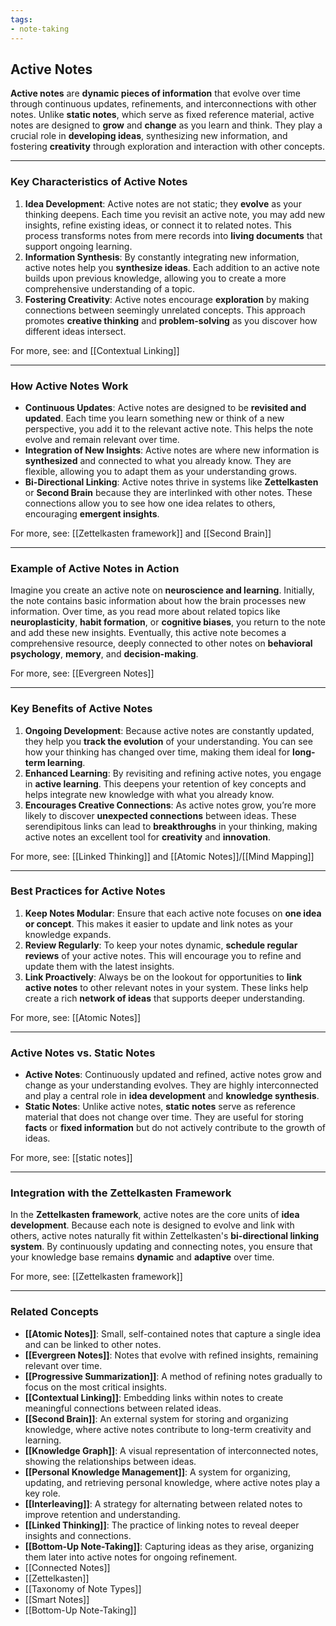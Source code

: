 ```yaml
---
tags:
- note-taking
---
```


## Active Notes

**Active notes** are **dynamic pieces of information** that evolve over time through continuous updates, refinements, and interconnections with other notes. Unlike **static notes**, which serve as fixed reference material, active notes are designed to **grow** and **change** as you learn and think. They play a crucial role in **developing ideas**, synthesizing new information, and fostering **creativity** through exploration and interaction with other concepts.

---

### Key Characteristics of Active Notes

1. **Idea Development**: Active notes are not static; they **evolve** as your thinking deepens. Each time you revisit an active note, you may add new insights, refine existing ideas, or connect it to related notes. This process transforms notes from mere records into **living documents** that support ongoing learning.
2. **Information Synthesis**: By constantly integrating new information, active notes help you **synthesize ideas**. Each addition to an active note builds upon previous knowledge, allowing you to create a more comprehensive understanding of a topic.
3. **Fostering Creativity**: Active notes encourage **exploration** by making connections between seemingly unrelated concepts. This approach promotes **creative thinking** and **problem-solving** as you discover how different ideas intersect.

For more, see:  and [[Contextual Linking]]

---

### How Active Notes Work

- **Continuous Updates**: Active notes are designed to be **revisited and updated**. Each time you learn something new or think of a new perspective, you add it to the relevant active note. This helps the note evolve and remain relevant over time.
- **Integration of New Insights**: Active notes are where new information is **synthesized** and connected to what you already know. They are flexible, allowing you to adapt them as your understanding grows.
- **Bi-Directional Linking**: Active notes thrive in systems like **Zettelkasten** or **Second Brain** because they are interlinked with other notes. These connections allow you to see how one idea relates to others, encouraging **emergent insights**.

For more, see: [[Zettelkasten framework]] and [[Second Brain]]

---

### Example of Active Notes in Action

Imagine you create an active note on **neuroscience and learning**. Initially, the note contains basic information about how the brain processes new information. Over time, as you read more about related topics like **neuroplasticity**, **habit formation**, or **cognitive biases**, you return to the note and add these new insights. Eventually, this active note becomes a comprehensive resource, deeply connected to other notes on **behavioral psychology**, **memory**, and **decision-making**.

For more, see: [[Evergreen Notes]]

---

### Key Benefits of Active Notes

1. **Ongoing Development**: Because active notes are constantly updated, they help you **track the evolution** of your understanding. You can see how your thinking has changed over time, making them ideal for **long-term learning**.
2. **Enhanced Learning**: By revisiting and refining active notes, you engage in **active learning**. This deepens your retention of key concepts and helps integrate new knowledge with what you already know.
3. **Encourages Creative Connections**: As active notes grow, you’re more likely to discover **unexpected connections** between ideas. These serendipitous links can lead to **breakthroughs** in your thinking, making active notes an excellent tool for **creativity** and **innovation**.

For more, see: [[Linked Thinking]] and [[Atomic Notes]]/[[Mind Mapping]]

---

### Best Practices for Active Notes

1. **Keep Notes Modular**: Ensure that each active note focuses on **one idea or concept**. This makes it easier to update and link notes as your knowledge expands.
2. **Review Regularly**: To keep your notes dynamic, **schedule regular reviews** of your active notes. This will encourage you to refine and update them with the latest insights.
3. **Link Proactively**: Always be on the lookout for opportunities to **link active notes** to other relevant notes in your system. These links help create a rich **network of ideas** that supports deeper understanding.

For more, see: [[Atomic Notes]]

---

### Active Notes vs. Static Notes

- **Active Notes**: Continuously updated and refined, active notes grow and change as your understanding evolves. They are highly interconnected and play a central role in **idea development** and **knowledge synthesis**.
- **Static Notes**: Unlike active notes, **static notes** serve as reference material that does not change over time. They are useful for storing **facts** or **fixed information** but do not actively contribute to the growth of ideas.

For more, see: [[static notes]]

---

### Integration with the Zettelkasten Framework

In the **Zettelkasten framework**, active notes are the core units of **idea development**. Because each note is designed to evolve and link with others, active notes naturally fit within Zettelkasten's  **bi-directional linking system**. By continuously updating and connecting notes, you ensure that your knowledge base remains **dynamic** and **adaptive** over time.

For more, see: [[Zettelkasten framework]]

---

### Related Concepts

- **[[Atomic Notes]]**: Small, self-contained notes that capture a single idea and can be linked to other notes.
- **[[Evergreen Notes]]**: Notes that evolve with refined insights, remaining relevant over time.
- **[[Progressive Summarization]]**: A method of refining notes gradually to focus on the most critical insights.
- **[[Contextual Linking]]**: Embedding links within notes to create meaningful connections between related ideas.
- **[[Second Brain]]**: An external system for storing and organizing knowledge, where active notes contribute to long-term creativity and learning.
- **[[Knowledge Graph]]**: A visual representation of interconnected notes, showing the relationships between ideas.
- **[[Personal Knowledge Management]]**: A system for organizing, updating, and retrieving personal knowledge, where active notes play a key role.
- **[[Interleaving]]**: A strategy for alternating between related notes to improve retention and understanding.
- **[[Linked Thinking]]**: The practice of linking notes to reveal deeper insights and connections.
- **[[Bottom-Up Note-Taking]]**: Capturing ideas as they arise, organizing them later into active notes for ongoing refinement.
- [[Connected Notes]]
- [[Zettelkasten]]
- [[Taxonomy of Note Types]]
- [[Smart Notes]]
- [[Bottom-Up Note-Taking]]

